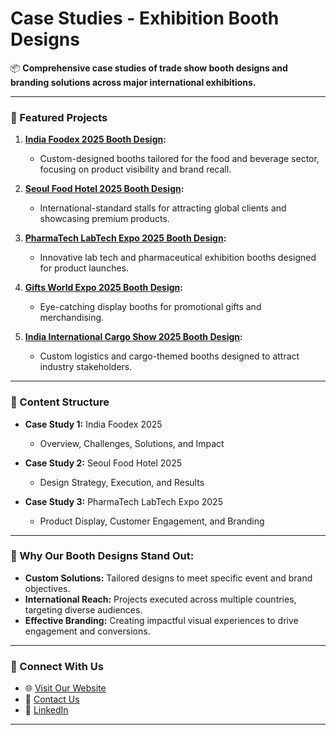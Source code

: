 # Case Studies - Exhibition Booth Designs

📦 **Comprehensive case studies of trade show booth designs and branding solutions across major international exhibitions.**  

---

### 📅 Featured Projects

1. **[India Foodex 2025 Booth Design](https://www.stalldesigns.com/india-foodex-2025-booth-design):**  
   - Custom-designed booths tailored for the food and beverage sector, focusing on product visibility and brand recall.

2. **[Seoul Food Hotel 2025 Booth Design](https://www.stalldesigns.com/seoul-food-hotel-2025-booth-design):**  
   - International-standard stalls for attracting global clients and showcasing premium products.

3. **[PharmaTech LabTech Expo 2025 Booth Design](https://www.stalldesigns.com/pharmatech-labtech-expo-2025-booth-design):**  
   - Innovative lab tech and pharmaceutical exhibition booths designed for product launches.

4. **[Gifts World Expo 2025 Booth Design](https://www.stalldesigns.com/gifts-world-expo-2025-booth-design):**  
   - Eye-catching display booths for promotional gifts and merchandising.

5. **[India International Cargo Show 2025 Booth Design](https://www.stalldesigns.com/india-international-cargo-show-2025-booth-design):**  
   - Custom logistics and cargo-themed booths designed to attract industry stakeholders.

---

### 📂 Content Structure

- **Case Study 1:** India Foodex 2025  
  - Overview, Challenges, Solutions, and Impact

- **Case Study 2:** Seoul Food Hotel 2025  
  - Design Strategy, Execution, and Results

- **Case Study 3:** PharmaTech LabTech Expo 2025  
  - Product Display, Customer Engagement, and Branding

---

### 🌟 Why Our Booth Designs Stand Out:

- **Custom Solutions:** Tailored designs to meet specific event and brand objectives.  
- **International Reach:** Projects executed across multiple countries, targeting diverse audiences.  
- **Effective Branding:** Creating impactful visual experiences to drive engagement and conversions.

---

### 📧 Connect With Us

- 🌐 [Visit Our Website](https://www.stalldesigns.com)  
- 📩 [Contact Us](mailto:sales@stalldesigns.com)  
- 🔗 [LinkedIn](https://www.linkedin.com/company/stall-designs/)  

---
